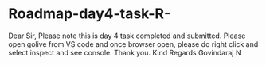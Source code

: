 # Roadmap-day4-task-R-
Dear Sir, 
Please note this is day 4 task completed and submitted. Please open golive from VS code and once browser open, please do right click and select inspect and see console. Thank you.
Kind Regards
Govindaraj N
